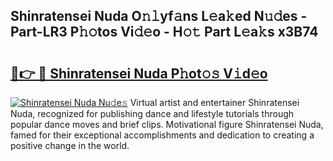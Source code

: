 ## Shinratensei Nuda O𝚗𝚕yf𝚊ns L𝚎a𝚔ed N𝚞𝚍es - Part-LR3 P𝚑𝚘tos Vi𝚍𝚎o - H𝚘𝚝 Part L𝚎a𝚔s x3B74

# <h2><a href="http://kfb6d07.oniu.top/?m=Shinratensei+Nuda">🔗👉 🔴 Shinratensei Nuda P𝚑ot𝚘𝚜 V𝚒d𝚎o</a></h2>

[![Shinratensei Nuda Nu𝚍e𝚜](https://i.imgur.com/0qMVB7G.gif)](http://kfb6d07.oniu.top/?m=Shinratensei+Nuda)
Virtual artist and entertainer Shinratensei Nuda, recognized for publishing dance and lifestyle tutorials through popular dance moves and brief clips. Motivational figure Shinratensei Nuda, famed for their exceptional accomplishments and dedication to creating a positive change in the world.  
